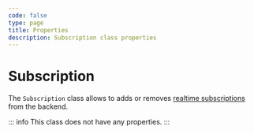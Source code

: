 ```yaml
---
code: false
type: page
title: Properties
description: Subscription class properties
---
```


# Subscription

The `Subscription` class allows to adds or removes [realtime subscriptions](/core/2/guides/main-concepts/6-realtime-engine) from the backend.  

::: info
This class does not have any properties.
:::
